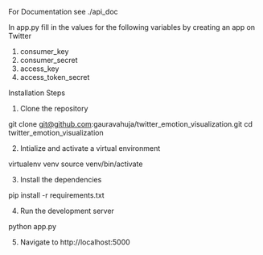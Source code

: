For Documentation see ./api_doc

In app.py fill in the values for the following variables by creating an app on Twitter

1. consumer_key
2. consumer_secret
3. access_key
4. access_token_secret


Installation Steps

1. Clone the repository

git clone git@github.com:gauravahuja/twitter_emotion_visualization.git
cd twitter_emotion_visualization


2. Intialize and activate a virtual environment

virtualenv venv
source venv/bin/activate

3. Install the dependencies

pip install -r requirements.txt


4. Run the development server

python app.py

5. Navigate to http://localhost:5000

